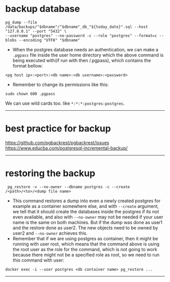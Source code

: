 # backup database
```
pg_dump --file /data/backups/"$dbname"/"$dbname"_db_"${today_date}".sql --host "127.0.0.1" --port "5432" \
--username "postgres" --no-password -c --role "postgres" --format=c --blobs --encoding "UTF8" "$dbname"
```
* When the postgres database needs an authentication, we can make a `.pgpass` file inside the user home directory which the above command is being executed with(if run with <username> then <username>/.pgpass), which contains the format bellow:  
```
<pg host ip>:<port>:<db name>:<db username>:<password>
```
* Remember to change its permissions like this:  
```
sudo chown 600 .pgpass
```
We can use wild cards too. like `*:*:*:postgres:postgres`.  

---
# best practice for backup
https://github.com/pgbackrest/pgbackrest/issues  
https://www.educba.com/postgresql-incremental-backup/

---
# restoring the backup
```
 pg_restore -v --no-owner --dbname postgres -c --create /<path>/<to>/<dump file name>
```
* This command restores a dump into even a newly created postgres for example as a container somewhere else, and with `--create` argument, we tell that it should create the databases inside the postgres if its not even available, and also with `--no-owner` may not be needed if your user name is the same on both machines. But if the dump was done as user1 and the restore done as user2. The new objects need to be owned by user2 and `--no-owner` achieves this.  
* Remember that if we are using postgres as container, then it might be running with user root, which means that the command above is using the root user as the role for the command, which is not going to work because there might not be a specified role as root, so we need to run this command with user:  
```
docker exec -i --user postgres <db container name> pg_restore ...
```
---

